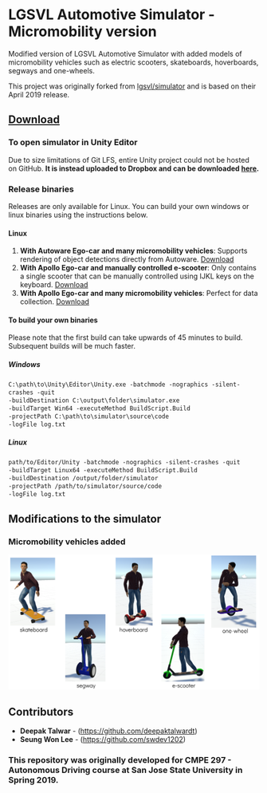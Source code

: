 # LGSVL Automotive Simulator - Micromobility version
Modified version of LGSVL Automotive Simulator with added models of micromobility vehicles such as electric scooters, skateboards, hoverboards, segways and one-wheels. 

This project was originally forked from [lgsvl/simulator](https://github.com/lgsvl/simulator) and is based on their April 2019 release.

## [Download](https://www.dropbox.com/sh/wikrmv8u0vke4q5/AACPimgZrVvaqfOuVaycP5nXa?dl=0)
### To open simulator in Unity Editor
Due to size limitations of Git LFS, entire Unity project could not be hosted on GitHub. **It is instead uploaded to Dropbox and can be downloaded [here](https://www.dropbox.com/sh/wikrmv8u0vke4q5/AACPimgZrVvaqfOuVaycP5nXa?dl=0).**

### Release binaries
Releases are only available for Linux. You can build your own windows or linux binaries using the instructions below.
#### Linux
1. **With Autoware Ego-car and many micromobility vehicles**: Supports rendering of object detections directly from Autoware. [Download](https://www.dropbox.com/sh/dku35yl7mhflmad/AAC7_f9wZRx-ELVIMD7I0s0La?dl=0)
2. **With Apollo Ego-car and manually controlled e-scooter**: Only contains a single scooter that can be manually controlled using IJKL keys on the keyboard. [Download](https://www.dropbox.com/sh/gyxhgcqgmd4jmqm/AABXR6ysNd1ZiCp9RE7wtZyDa?dl=0)
3. **With Apollo Ego-car and many micromobility vehicles**: Perfect for data collection. [Download](https://www.dropbox.com/sh/zfe5hda944anzuz/AACDk17giYY0DVtrx-zzjiOca?dl=0)

#### To build your own binaries
Please note that the first build can take upwards of 45 minutes to build. Subsequent builds will be much faster.
##### Windows
```
C:\path\to\Unity\Editor\Unity.exe -batchmode -nographics -silent-crashes -quit 
-buildDestination C:\output\folder\simulator.exe 
-buildTarget Win64 -executeMethod BuildScript.Build 
-projectPath C:\path\to\simulator\source\code 
-logFile log.txt
```
##### Linux
```
path/to/Editor/Unity -batchmode -nographics -silent-crashes -quit 
-buildTarget Linux64 -executeMethod BuildScript.Build 
-buildDestination /output/folder/simulator 
-projectPath /path/to/simulator/source/code 
-logFile log.txt
```
## Modifications to the simulator 
### Micromobility vehicles added
![](docs/images/all_vehicles_labeled.png)


## Contributors
* **Deepak Talwar** - (https://github.com/deepaktalwardt)
* **Seung Won Lee** - (https://github.com/swdev1202)
### This repository was originally developed for CMPE 297 - Autonomous Driving course at San Jose State University in Spring 2019.
